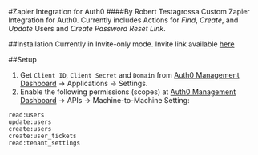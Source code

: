 #Zapier Integration for Auth0
####By Robert Testagrossa
Custom Zapier Integration for Auth0. Currently includes Actions for *Find*, *Create*, and *Update* Users and *Create Password Reset Link*.

##Installation
Currently in Invite-only mode. Invite link available [here](https://zapier.com/developer/public-invite/127330/cfda4324508cf0236900edc8a64704df/)

##Setup
1. Get `Client ID`, `Client Secret` and `Domain` from [Auth0 Management Dashboard](https://manage.auth0.com/dashboard) -> Applications -> Settings.
2. Enable the following permissions (scopes) at [Auth0 Management Dashboard](https://manage.auth0.com/dashboard) -> APIs -> Machine-to-Machine Setting:
````
read:users
update:users
create:users
create:user_tickets
read:tenant_settings
````
